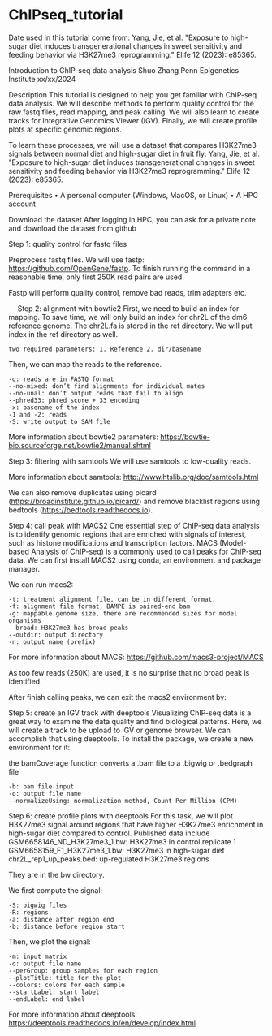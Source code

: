 # ChIPseq_tutorial

Date used in this tutorial come from:
  Yang, Jie, et al. "Exposure to high-sugar diet induces transgenerational changes in sweet sensitivity and feeding behavior via H3K27me3 reprogramming." Elife 12 (2023): e85365.

Introduction to ChIP-seq data analysis
Shuo Zhang
Penn Epigenetics Institute
xx/xx/2024

Description
This tutorial is designed to help you get familiar with ChIP-seq data analysis. We will describe methods to perform quality control for the raw fastq files, read mapping, and peak calling. We will also learn to create tracks for Integrative Genomics Viewer (IGV). Finally, we will create profile plots at specific genomic regions.

To learn these processes, we will use a dataset that compares H3K27me3 signals between normal diet and high-sugar diet in fruit fly:
	Yang, Jie, et al. "Exposure to high-sugar diet induces transgenerational changes in sweet sensitivity and feeding behavior via H3K27me3 reprogramming." Elife 12 (2023): e85365.


Prerequisites
•	A personal computer (Windows, MacOS, or Linux)
•	A HPC account



Download the dataset
After logging in HPC, you can ask for a private note and download the dataset from github





Step 1: quality control for fastq files

Preprocess fastq files. We will use fastp: https://github.com/OpenGene/fastp. To finish running the command in a reasonable time, only first 250K read pairs are used.




Fastp will perform quality control, remove bad reads, trim adapters etc. 


 
Step 2: alignment with bowtie2
First, we need to build an index for mapping. To save time, we will only build an index for chr2L of the dm6 reference genome. 
The chr2L.fa is stored in the ref directory. We will put index in the ref directory as well.




	two required parameters: 1. Reference 2. dir/basename

Then, we can map the reads to the reference.




	-q: reads are in FASTQ format
	--no-mixed: don’t find alignments for individual mates
	--no-unal: don’t output reads that fail to align
	--phred33: phred score + 33 encoding
	-x: basename of the index
	-1 and -2: reads
	-S: write output to SAM file

More information about bowtie2 parameters: https://bowtie-bio.sourceforge.net/bowtie2/manual.shtml



Step 3: filtering with samtools
We will use samtools to low-quality reads. 






More information about samtools: http://www.htslib.org/doc/samtools.html

We can also remove duplicates using picard (https://broadinstitute.github.io/picard/) and remove blacklist regions using bedtools (https://bedtools.readthedocs.io).




Step 4: call peak with MACS2
One essential step of ChIP-seq data analysis is to identify genomic regions that are enriched with signals of interest, such as histone modifications and transcription factors. MACS (Model-based Analysis of ChIP-seq) is a commonly used to call peaks for ChIP-seq data. We can first install MACS2 using conda, an environment and package manager.






We can run macs2:



	-t: treatment alignment file, can be in different format.
	-f: alignment file format, BAMPE is paired-end bam 
	-g: mappable genome size, there are recommended sizes for model organisms
	--broad: H3K27me3 has broad peaks
	--outdir: output directory
	-n: output name (prefix)

For more information about MACS: https://github.com/macs3-project/MACS

As too few reads (250K) are used, it is no surprise that no broad peak is identified. 

After finish calling peaks, we can exit the macs2 environment by:





Step 5: create an IGV track with deeptools
Visualizing ChIP-seq data is a great way to examine the data quality and find biological patterns. Here, we will create a track to be upload to IGV or genome browser. We can accomplish that using deeptools. To install the package, we create a new environment for it:




the bamCoverage function converts a .bam file to a .bigwig or .bedgraph file






	-b: bam file input
	-o: output file name
	--normalizeUsing: normalization method, Count Per Million (CPM)


Step 6: create profile plots with deeptools
For this task, we will plot H3K27me3 signal around regions that have higher H3K27me3 enrichment in high-sugar diet compared to control. Published data include
GSM6658146_ND_H3K27me3_1.bw: H3K27me3 in control replicate 1
GSM6658159_F1_H3K27me3_1.bw: H3K27me3 in high-sugar diet
chr2L_rep1_up_peaks.bed: up-regulated H3K27me3 regions

They are in the bw directory.

We first compute the signal:




	-S: bigwig files
	-R: regions 
	-a: distance after region end
	-b: distance before region start

Then, we plot the signal:




	-m: input matrix
	-o: output file name
	--perGroup: group samples for each region
	--plotTitle: title for the plot
	--colors: colors for each sample
	--startLabel: start label
	--endLabel: end label


For more information about deeptools: https://deeptools.readthedocs.io/en/develop/index.html
